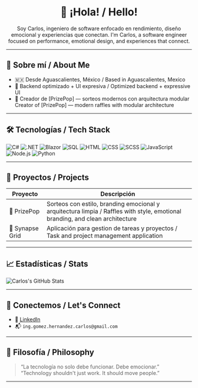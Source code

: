 <h1 align="center">👋 ¡Hola! / Hello!</h1>
<p align="center">
  Soy Carlos, ingeniero de software enfocado en rendimiento, diseño emocional y experiencias que conectan.  
  I'm Carlos, a software engineer focused on performance, emotional design, and experiences that connect.
</p>

---

## 🎯 Sobre mí / About Me

- 🇲🇽 Desde Aguascalientes, México / Based in Aguascalientes, Mexico  
- 🧠 Backend optimizado + UI expresiva / Optimized backend + expressive UI  
- 🎁 Creador de [PrizePop] — sorteos modernos con arquitectura modular  
  Creator of [PrizePop] — modern raffles with modular architecture  

---

## 🛠️ Tecnologías / Tech Stack

![C#](https://img.shields.io/badge/-C%23-239120?style=flat-square&logo=c-sharp&logoColor=white)
![.NET](https://img.shields.io/badge/-.NET-512BD4?style=flat-square&logo=dotnet&logoColor=white)
![Blazor](https://img.shields.io/badge/-Blazor-512BD4?style=flat-square&logo=blazor&logoColor=white)
![SQL](https://img.shields.io/badge/-SQL-4479A1?style=flat-square&logo=postgresql&logoColor=white)
![HTML](https://img.shields.io/badge/-HTML5-E34F26?style=flat-square&logo=html5&logoColor=white)
![CSS](https://img.shields.io/badge/-CSS3-1572B6?style=flat-square&logo=css3&logoColor=white)
![SCSS](https://img.shields.io/badge/-SCSS-CD6799?style=flat-square&logo=sass&logoColor=white)
![JavaScript](https://img.shields.io/badge/-JavaScript-F7DF1E?style=flat-square&logo=javascript&logoColor=black)
![Node.js](https://img.shields.io/badge/-Node.js-339933?style=flat-square&logo=node.js&logoColor=white)
![Python](https://img.shields.io/badge/-Python-3776AB?style=flat-square&logo=python&logoColor=white)

---

## 🚀 Proyectos / Projects

| Proyecto | Descripción |
|----------|-------------|
| 🎁 PrizePop | Sorteos con estilo, branding emocional y arquitectura limpia / Raffles with style, emotional branding, and clean architecture |
| 🧩 Synapse Grid | Aplicación para gestion de tareas y proyectos / Task and project management application |

---

## 📈 Estadísticas / Stats

![Carlos's GitHub Stats](https://github-readme-stats.vercel.app/api?username=carlos-oss&show_icons=true&theme=radical)

---

## 🤝 Conectemos / Let's Connect

- 💼 [LinkedIn](https://www.linkedin.com/in/carlosgomezdev)
- 📬 `ing.gomez.hernandez.carlos@gmail.com`

---

## 🧠 Filosofía / Philosophy

> “La tecnología no solo debe funcionar. Debe emocionar.”  
> “Technology shouldn't just work. It should move people.”

---
